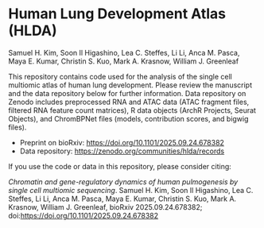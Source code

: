 # Human Lung Development Atlas (HLDA)
Samuel H. Kim, Soon Il Higashino, Lea C. Steffes, Li Li, Anca M. Pasca, Maya E. Kumar, Christin S. Kuo, Mark A. Krasnow, William J. Greenleaf

This repository contains code used for the analysis of the single cell multiomic atlas of human lung development. Please review the manuscript and the data repository below for further information. Data repository on Zenodo includes preprocessed RNA and ATAC data (ATAC fragment files, filtered RNA feature count matrices), R data objects (ArchR Projects, Seurat Objects), and ChromBPNet files (models, contribution scores, and bigwig files). 

- Preprint on bioRxiv: https://doi.org/10.1101/2025.09.24.678382
- Data repository: https://zenodo.org/communities/hlda/records

If you use the code or data in this repository, please consider citing:

_Chromatin and gene-regulatory dynamics of human pulmogenesis by single cell multiomic sequencing_. Samuel H. Kim, Soon Il Higashino, Lea C. Steffes, Li Li, Anca M. Pasca, Maya E. Kumar, Christin S. Kuo, Mark A. Krasnow, William J. Greenleaf, bioRxiv 2025.09.24.678382; doi:https://doi.org/10.1101/2025.09.24.678382 

